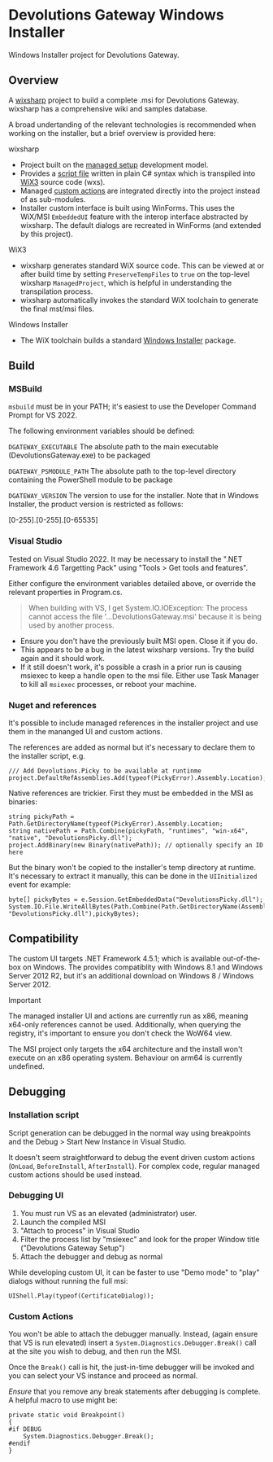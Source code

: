 # Devolutions Gateway Windows Installer

Windows Installer project for Devolutions Gateway.

## Overview

A [wixsharp](https://github.com/oleg-shilo/wixsharp) project to build a complete .msi for Devolutions Gateway. wixsharp has a comprehensive wiki and samples database.

A broad undertanding of the relevant technologies is recommended when working on the installer, but a brief overview is provided here:

wixsharp
- Project built on the [managed setup](https://github.com/oleg-shilo/wixsharp/wiki/Managed-Setup-Model) development model.
- Provides a [script file](./Program.cs) written in plain C# syntax which is transpiled into [WiX3](https://github.com/wixtoolset/wix3) source code (wxs).
- Managed [custom actions](./Actions/) are integrated directly into the project instead of as sub-modules.
- Installer custom interface is built using WinForms. This uses the WiX/MSI `EmbeddedUI` feature with the interop interface abstracted by wixsharp. The default dialogs are recreated in WinForms (and extended by this project).

WiX3
- wixsharp generates standard WiX source code. This can be viewed at or after build time by setting `PreserveTempFiles` to `true` on the top-level wixsharp `ManagedProject`, which is helpful in understanding the transpilation process.
- wixsharp automatically invokes the standard WiX toolchain to generate the final mst/msi files.

Windows Installer
- The WiX toolchain builds a standard [Windows Installer](https://en.wikipedia.org/wiki/Windows_Installer) package.

## Build

### MSBuild

`msbuild` must be in your PATH; it's easiest to use the Developer Command Prompt for VS 2022.

The following environment variables should be defined:

`DGATEWAY_EXECUTABLE`
The absolute path to the main executable (DevolutionsGateway.exe) to be packaged

`DGATEWAY_PSMODULE_PATH`
The absolute path to the top-level directory containing the PowerShell module to be package

`DGATEWAY_VERSION`
The version to use for the installer. Note that in Windows Installer, the product version is restricted as follows:

[0-255].[0-255].[0-65535]

### Visual Studio

Tested on Visual Studio 2022. It may be necessary to install the ".NET Framework 4.6 Targetting Pack" using "Tools > Get tools and features".

Either configure the environment variables detailed above, or override the relevant properties in Program.cs.

> When building with VS, I get System.IO.IOException: The process cannot access the file '...DevolutionsGateway.msi' because it is being used by another process.

- Ensure you don't have the previously built MSI open. Close it if you do.
- This appears to be a bug in the latest wixsharp versions. Try the build again and it should work.
- If it still doesn't work, it's possible a crash in a prior run is causing msiexec to keep a handle open to the msi file. Either use Task Manager to kill all `msiexec` processes, or reboot your machine.

### Nuget and references

It's possible to include managed references in the installer project and use them in the mananged UI and custom actions.

The references are added as normal but it's necessary to declare them to the installer script, e.g.

```
/// Add Devolutions.Picky to be available at runtinme
project.DefaultRefAssemblies.Add(typeof(PickyError).Assembly.Location);
```

Native references are trickier. First they must be embedded in the MSI as binaries:

```
string pickyPath = Path.GetDirectoryName(typeof(PickyError).Assembly.Location;
string nativePath = Path.Combine(pickyPath, "runtimes", "win-x64", "native", "DevolutionsPicky.dll");
project.AddBinary(new Binary(nativePath)); // optionally specify an ID here
```

But the binary won't be copied to the installer's temp directory at runtime. It's necessary to extract it manually, this can be done in the `UIInitialized` event for example:

```
byte[] pickyBytes = e.Session.GetEmbeddedData("DevolutionsPicky.dll");
System.IO.File.WriteAllBytes(Path.Combine(Path.GetDirectoryName(Assembly.GetExecutingAssembly().Location), "DevolutionsPicky.dll"),pickyBytes);
```

## Compatibility

The custom UI targets .NET Framework 4.5.1; which is available out-of-the-box on Windows. The provides compatiblity with Windows 8.1 and Windows Server 2012 R2, but it's an additional download on Windows 8 / Windows Server 2012.

> [!IMPORTANT]  
> The managed installer UI and actions are currently run as x86, meaning x64-only references cannot be used. Additionally, when querying the registry, it's important to ensure you don't check the WoW64 view.

The MSI project only targets the x64 architecture and the install won't execute on an x86 operating system. Behaviour on arm64 is currently undefined.

## Debugging

### Installation script

Script generation can be debugged in the normal way using breakpoints and the Debug > Start New Instance in Visual Studio.

It doesn't seem straightforward to debug the event driven custom actions (`OnLoad`, `BeforeInstall`, `AfterInstall`). For complex code, regular managed custom actions should be used instead.

### Debugging UI

1. You must run VS as an elevated (administrator) user. 
2. Launch the compiled MSI
3. "Attach to process" in Visual Studio
4. Filter the process list by "msiexec" and look for the proper Window title ("Devolutions Gateway Setup")
5. Attach the debugger and debug as normal

While developing custom UI, it can be faster to use "Demo mode" to "play" dialogs without running the full msi:

`UIShell.Play(typeof(CertificateDialog));`

### Custom Actions

You won't be able to attach the debugger manually. Instead, (again ensure that VS is run elevated) insert a `System.Diagnostics.Debugger.Break()` call at the site you wish to debug, and then run the MSI.

Once the `Break()` call is hit, the just-in-time debugger will be invoked and you can select your VS instance and proceed as normal.

_Ensure_ that you remove any break statements after debugging is complete. A helpful macro to use might be:

```
private static void Breakpoint()
{
#if DEBUG
    System.Diagnostics.Debugger.Break();
#endif
}
```